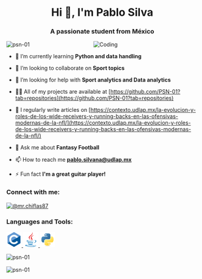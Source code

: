 <h1 align="center">Hi 👋, I'm Pablo Silva</h1>
<h3 align="center">A passionate student from México</h3>

<img align="right" alt="Coding" width="275" src="https://i.pinimg.com/originals/f4/da/54/f4da54b8c3b0c21ccb3e7785fc4a1e44.gif">
<p align="left"> <img src="https://komarev.com/ghpvc/?username=psn-01&label=Profile%20views&color=0e75b6&style=flat" alt="psn-01" /> </p>

- 🌱 I’m currently learning **Python and data handling**

- 👯 I’m looking to collaborate on **Sport topics**

- 🤝 I’m looking for help with **Sport analytics and Data analytics**

- 👨‍💻 All of my projects are available at [https://github.com/PSN-01?tab=repositories](https://github.com/PSN-01?tab=repositories)

- 📝 I regularly write articles on [https://contexto.udlap.mx/la-evolucion-y-roles-de-los-wide-receivers-y-running-backs-en-las-ofensivas-modernas-de-la-nfl/](https://contexto.udlap.mx/la-evolucion-y-roles-de-los-wide-receivers-y-running-backs-en-las-ofensivas-modernas-de-la-nfl/)

- 💬 Ask me about **Fantasy Football**

- 📫 How to reach me **pablo.silvana@udlap.mx**

- ⚡ Fun fact **I'm a great guitar player!**

<h3 align="left">Connect with me:</h3>
<p align="left">
<a href="https://www.youtube.com/c/@mr.chiflas87" target="blank"><img align="center" src="https://raw.githubusercontent.com/rahuldkjain/github-profile-readme-generator/master/src/images/icons/Social/youtube.svg" alt="@mr.chiflas87" height="30" width="40" /></a>
</p>

<h3 align="left">Languages and Tools:</h3>
<p align="left"> <a href="https://www.cprogramming.com/" target="_blank" rel="noreferrer"> <img src="https://raw.githubusercontent.com/devicons/devicon/master/icons/c/c-original.svg" alt="c" width="40" height="40"/> </a> <a href="https://www.java.com" target="_blank" rel="noreferrer"> <img src="https://raw.githubusercontent.com/devicons/devicon/master/icons/java/java-original.svg" alt="java" width="40" height="40"/> </a> <a href="https://www.python.org" target="_blank" rel="noreferrer"> <img src="https://raw.githubusercontent.com/devicons/devicon/master/icons/python/python-original.svg" alt="python" width="40" height="40"/> </a> </p>

<p><img align="center" src="https://github-readme-stats.vercel.app/api/top-langs?username=psn-01&show_icons=true&locale=en&layout=compact" alt="psn-01" /></p>

<p><img align="center" src="https://github-readme-streak-stats.herokuapp.com/?user=psn-01&" alt="psn-01" /></p>
